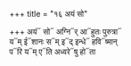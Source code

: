 +++
title = "१६ अयं सो"

+++
अयं᳓ सो᳓ अग्नि᳓र् आ᳓हुतः पुरुत्रा᳓  
य᳓म् ई᳓शानः स᳓म् इ᳓द् इन्धे᳓ हवि᳓ष्मान्  
प᳓रि य᳓म् ए᳓ति अध्वरे᳓षु हो᳓ता